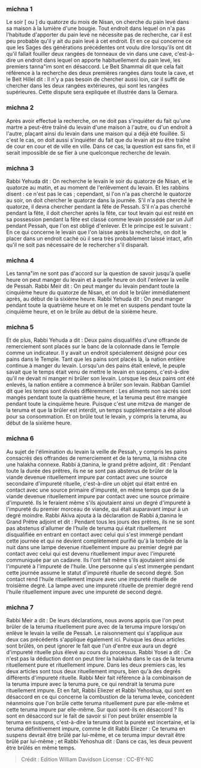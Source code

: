 
### michna 1
Le soir [ ou ] du quatorze du mois de Nisan, on cherche du pain levé dans sa maison à la lumière d'une bougie. Tout endroit dans lequel on n'a pas l'habitude d'apporter du pain levé ne nécessite pas de recherche, car il est peu probable qu'il y ait du pain levé à cet endroit. Et en ce qui concerne ce que les Sages des générations précédentes ont voulu dire lorsqu'ils ont dit qu'il fallait fouiller deux rangées de tonneaux de vin dans une cave, c'est-à-dire un endroit dans lequel on apporte habituellement du pain levé, les premiers tanna"im sont en désaccord. Le Beit Shammai dit que cela fait référence à la recherche des deux premières rangées dans toute la cave, et le Beit Hillel dit : Il n'y a pas besoin de chercher aussi loin, car il suffit de chercher dans les deux rangées extérieures, qui sont les rangées supérieures. Cette dispute sera expliquée et illustrée dans la Gemara.

### michna 2
Après avoir effectué la recherche, on ne doit pas s'inquiéter du fait qu'une martre a peut-être traîné du levain d'une maison à l'autre, ou d'un endroit à l'autre, plaçant ainsi du levain dans une maison qui a déjà été fouillée. Si c'est le cas, on doit aussi s'inquiéter du fait que du levain ait pu être traîné de cour en cour et de ville en ville. Dans ce cas, la question est sans fin, et il serait impossible de se fier à une quelconque recherche de levain.

### michna 3
Rabbi Yehuda dit : On recherche le levain le soir du quatorze de Nisan, et le quatorze au matin, et au moment de l'enlèvement du levain. Et les rabbins disent : ce n'est pas le cas ; cependant, si l'on n'a pas cherché le quatorze au soir, on doit chercher le quatorze dans la journée. S'il n'a pas cherché le quatorze, il devra chercher pendant la fête de Pessah. S'il n'a pas cherché pendant la fête, il doit chercher après la fête, car tout levain qui est resté en sa possession pendant la fête est classé comme levain possédé par un Juif pendant Pessah, que l'on est obligé d'enlever. Et le principe est le suivant : En ce qui concerne le levain que l'on laisse après la recherche, on doit le placer dans un endroit caché où il sera très probablement laissé intact, afin qu'il ne soit pas nécessaire de le rechercher s'il disparaît.

### michna 4
Les tanna"im ne sont pas d'accord sur la question de savoir jusqu'à quelle heure on peut manger du levain et à quelle heure on doit l'enlever la veille de Pessah. Rabbi Meir dit : On peut manger du levain pendant toute la cinquième heure du quatorze de Nisan, et on doit le brûler immédiatement après, au début de la sixième heure. Rabbi Yehuda dit : On peut manger pendant toute la quatrième heure et on le met en suspens pendant toute la cinquième heure, et on le brûle au début de la sixième heure.

### michna 5
Et de plus, Rabbi Yehuda a dit : Deux pains disqualifiés d'une offrande de remerciement sont placés sur le banc de la colonnade dans le Temple comme un indicateur. Il y avait un endroit spécialement désigné pour ces pains dans le Temple. Tant que les pains sont placés là, la nation entière continue à manger du levain. Lorsqu'un des pains était enlevé, le peuple savait que le temps était venu de mettre le levain en suspens, c'est-à-dire qu'il ne devait ni manger ni brûler son levain. Lorsque les deux pains ont été enlevés, la nation entière a commencé à brûler son levain. Rabban Gamliel dit que les temps sont divisés différemment : Les aliments non sacrés sont mangés pendant toute la quatrième heure, et la teruma peut être mangée pendant toute la cinquième heure. Puisque c'est une mitzva de manger de la teruma et que la brûler est interdit, un temps supplémentaire a été alloué pour sa consommation. Et on brûle tout le levain, y compris la teruma, au début de la sixième heure.

### michna 6
Au sujet de l'élimination du levain la veille de Pessah, y compris les pains consacrés des offrandes de remerciement et de la teruma, la mishna cite une halakha connexe. Rabbi á¸¤anina, le grand prêtre adjoint, dit : Pendant toute la durée des prêtres, ils ne se sont pas abstenus de brûler de la viande devenue rituellement impure par contact avec une source secondaire d'impureté rituelle, c'est-à-dire un objet qui était entré en contact avec une source primaire d'impureté, en même temps que de la viande devenue rituellement impure par contact avec une source primaire d'impureté. Ils le feraient même s'ils ajoutaient ainsi un degré d'impureté à l'impureté du premier morceau de viande, qui était auparavant impur à un degré moindre. Rabbi Akiva ajouta à la déclaration de Rabbi á¸¤anina le Grand Prêtre adjoint et dit : Pendant tous les jours des prêtres, ils ne se sont pas abstenus d'allumer de l'huile de teruma qui était rituellement disqualifiée en entrant en contact avec celui qui s'est immergé pendant cette journée et qui ne devient complètement purifié qu'à la tombée de la nuit dans une lampe devenue rituellement impure au premier degré par contact avec celui qui est devenu rituellement impur avec l'impureté communiquée par un cadavre. Ils l'ont fait même s'ils ajoutaient ainsi de l'impureté à l'impureté de l'huile. Une personne qui s'est immergée pendant cette journée assume le statut d'impureté rituelle de second degré. Son contact rend l'huile rituellement impure avec une impureté rituelle de troisième degré. La lampe avec une impureté rituelle de premier degré rend l'huile rituellement impure avec une impureté de second degré.

### michna 7
Rabbi Meir a dit : De leurs déclarations, nous avons appris que l'on peut brûler de la teruma rituellement pure avec de la teruma impure lorsqu'on enlève le levain la veille de Pessah. Le raisonnement qui s'applique aux deux cas précédents s'applique également ici. Puisque les deux articles sont brûlés, on peut ignorer le fait que l'un d'entre eux aura un degré d'impureté rituelle plus élevé au cours du processus. Rabbi Yosei a dit : Ce n'est pas la déduction dont on peut tirer la halakha dans le cas de la teruma rituellement pure et rituellement impure. Dans les deux premiers cas, les deux articles sont tous deux rituellement impurs, bien qu'à des degrés différents d'impureté rituelle. Rabbi Meir fait référence à la combinaison de la teruma impure avec la teruma pure, ce qui rendrait la teruma pure rituellement impure. Et en fait, Rabbi Eliezer et Rabbi Yehoshua, qui sont en désaccord en ce qui concerne la combustion de la teruma levée, concèdent néanmoins que l'on brûle cette teruma rituellement pure par elle-même et cette teruma impure par elle-même. Sur quoi sont-ils en désaccord ? Ils sont en désaccord sur le fait de savoir si l'on peut brûler ensemble la teruma en suspens, c'est-à-dire la teruma dont la pureté est incertaine, et la teruma définitivement impure, comme le dit Rabbi Eliezer : Ce teruma en suspens devrait être brûlé par lui-même, et ce teruma impur devrait être brûlé par lui-même ; et Rabbi Yehoshua dit : Dans ce cas, les deux peuvent être brûlés en même temps.

>Crédit : Edition William Davidson
>License : CC-BY-NC